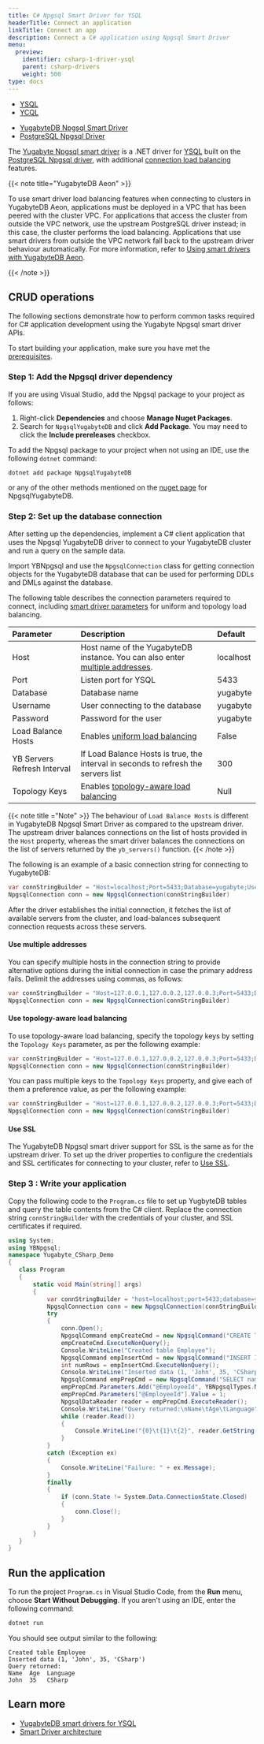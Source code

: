 ```yaml
---
title: C# Npgsql Smart Driver for YSQL
headerTitle: Connect an application
linkTitle: Connect an app
description: Connect a C# application using Npgsql Smart Driver
menu:
  preview:
    identifier: csharp-1-driver-ysql
    parent: csharp-drivers
    weight: 500
type: docs
---
```


<ul class="nav nav-tabs-alt nav-tabs-yb">
  <li>
    <a href="../postgres-npgsql/" class="nav-link active">
      YSQL
    </a>
  </li>
  <li>
    <a href="../ycql/" class="nav-link">
      YCQL
    </a>
  </li>
</ul>

<ul class="nav nav-tabs-alt nav-tabs-yb">

  <li >
    <a href="../ysql/" class="nav-link active">
      <i class="icon-postgres" aria-hidden="true"></i>
      YugabyteDB Npgsql Smart Driver
    </a>
  </li>

  <li >
    <a href="../postgres-npgsql/" class="nav-link">
      <i class="icon-postgres" aria-hidden="true"></i>
      PostgreSQL Npgsql Driver
    </a>
  </li>

</ul>

The [Yugabyte Npgsql smart driver](https://github.com/yugabyte/npgsql) is a .NET driver for [YSQL](../../../api/ysql/) built on the [PostgreSQL Npgsql driver](https://github.com/npgsql/npgsql/tree/main/src/Npgsql), with additional [connection load balancing](../../smart-drivers/) features.

{{< note title="YugabyteDB Aeon" >}}

To use smart driver load balancing features when connecting to clusters in YugabyteDB Aeon, applications must be deployed in a VPC that has been peered with the cluster VPC. For applications that access the cluster from outside the VPC network, use the upstream PostgreSQL driver instead; in this case, the cluster performs the load balancing. Applications that use smart drivers from outside the VPC network fall back to the upstream driver behaviour automatically. For more information, refer to [Using smart drivers with YugabyteDB Aeon](../../smart-drivers/#using-smart-drivers-with-yugabytedb-aeon).

{{< /note >}}

## CRUD operations

The following sections demonstrate how to perform common tasks required for C# application development using the Yugabyte Npgsql smart driver APIs.

To start building your application, make sure you have met the [prerequisites](../#prerequisites).

### Step 1: Add the Npgsql driver dependency

If you are using Visual Studio, add the Npgsql package to your project as follows:

1. Right-click **Dependencies** and choose **Manage Nuget Packages**.
1. Search for `NpgsqlYugabyteDB` and click **Add Package**. You may need to click the **Include prereleases** checkbox.

To add the Npgsql package to your project when not using an IDE, use the following `dotnet` command:

```csharp
dotnet add package NpgsqlYugabyteDB
```

or any of the other methods mentioned on the [nuget page](https://www.nuget.org/packages/NpgsqlYugabyteDB/) for NpgsqlYugabyteDB.

### Step 2: Set up the database connection

After setting up the dependencies, implement a C# client application that uses the Npgsql YugabyteDB driver to connect to your YugabyteDB cluster and run a query on the sample data.

Import YBNpgsql and use the `NpgsqlConnection` class for getting connection objects for the YugabyteDB database that can be used for performing DDLs and DMLs against the database.

The following table describes the connection parameters required to connect, including [smart driver parameters](../../smart-drivers/) for uniform and topology load balancing.

| Parameter | Description | Default |
| :-------- | :---------- | :------ |
| Host      | Host name of the YugabyteDB instance. You can also enter [multiple addresses](#use-multiple-addresses). | localhost |
| Port      |  Listen port for YSQL | 5433 |
| Database  | Database name | yugabyte |
| Username  | User connecting to the database | yugabyte |
| Password  | Password for the user | yugabyte |
| Load Balance Hosts | Enables [uniform load balancing](../../smart-drivers/#cluster-aware-load-balancing) | False |
| YB Servers Refresh Interval | If Load Balance Hosts is true, the interval in seconds to refresh the servers list | 300 |
| Topology Keys | Enables [topology-aware load balancing](../../smart-drivers/#topology-aware-load-balancing) | Null |

{{< note title ="Note" >}}
The behaviour of `Load Balance Hosts` is different in YugabyteDB Npgsql Smart Driver as compared to the upstream driver. The upstream driver balances connections on the list of hosts provided in the `Host` property, whereas the smart driver balances the connections on the list of servers returned by the `yb_servers()` function.
{{< /note >}}

The following is an example of a basic connection string for connecting to YugabyteDB:

```csharp
var connStringBuilder = "Host=localhost;Port=5433;Database=yugabyte;Username=yugabyte;Password=password;Load Balance Hosts=true"
NpgsqlConnection conn = new NpgsqlConnection(connStringBuilder)
```

After the driver establishes the initial connection, it fetches the list of available servers from the cluster, and load-balances subsequent connection requests across these servers.

#### Use multiple addresses

You can specify multiple hosts in the connection string to provide alternative options during the initial connection in case the primary address fails. Delimit the addresses using commas, as follows:

```csharp
var connStringBuilder = "Host=127.0.0.1,127.0.0.2,127.0.0.3;Port=5433;Database=yugabyte;Username=yugabyte;Password=password;Load Balance Hosts=true"
NpgsqlConnection conn = new NpgsqlConnection(connStringBuilder)
```

#### Use topology-aware load balancing

To use topology-aware load balancing, specify the topology keys by setting the `Topology Keys` parameter, as per the following example:

```csharp
var connStringBuilder = "Host=127.0.0.1,127.0.0.2,127.0.0.3;Port=5433;Database=yugabyte;Username=yugabyte;Password=password;Load Balance Hosts=true;Topology Keys=cloud.region.zone"
NpgsqlConnection conn = new NpgsqlConnection(connStringBuilder)
```

You can pass multiple keys to the `Topology Keys` property, and give each of them a preference value, as per the following example:

```csharp
var connStringBuilder = "Host=127.0.0.1,127.0.0.2,127.0.0.3;Port=5433;Database=yugabyte;Username=yugabyte;Password=password;Load Balance Hosts=true;Topology Keys=cloud1.region1.zone1:1,cloud2.region2.zone2:2";
NpgsqlConnection conn = new NpgsqlConnection(connStringBuilder)
```

#### Use SSL

The YugabyteDB Npgsql smart driver support for SSL is the same as for the upstream driver. To set up the driver properties to configure the credentials and SSL certificates for connecting to your cluster, refer to [Use SSL](../postgres-npgsql/#use-ssl).

### Step 3 : Write your application

Copy the following code to the `Program.cs` file to set up YugbyteDB tables and query the table contents from the C# client. Replace the connection string `connStringBuilder` with the credentials of your cluster, and SSL certificates if required.

```csharp
using System;
using YBNpgsql;
namespace Yugabyte_CSharp_Demo
{
   class Program
   {
       static void Main(string[] args)
       {
           var connStringBuilder = "host=localhost;port=5433;database=yugabyte;userid=yugabyte;password=xxx;Load Balance Hosts=true";
           NpgsqlConnection conn = new NpgsqlConnection(connStringBuilder);
           try
           {
               conn.Open();
               NpgsqlCommand empCreateCmd = new NpgsqlCommand("CREATE TABLE employee (id int PRIMARY KEY, name varchar, age int, language varchar);", conn);
               empCreateCmd.ExecuteNonQuery();
               Console.WriteLine("Created table Employee");
               NpgsqlCommand empInsertCmd = new NpgsqlCommand("INSERT INTO employee (id, name, age, language) VALUES (1, 'John', 35, 'CSharp');", conn);
               int numRows = empInsertCmd.ExecuteNonQuery();
               Console.WriteLine("Inserted data (1, 'John', 35, 'CSharp')");
               NpgsqlCommand empPrepCmd = new NpgsqlCommand("SELECT name, age, language FROM employee WHERE id = @EmployeeId", conn);
               empPrepCmd.Parameters.Add("@EmployeeId", YBNpgsqlTypes.NpgsqlDbType.Integer);
               empPrepCmd.Parameters["@EmployeeId"].Value = 1;
               NpgsqlDataReader reader = empPrepCmd.ExecuteReader();
               Console.WriteLine("Query returned:\nName\tAge\tLanguage");
               while (reader.Read())
               {
                   Console.WriteLine("{0}\t{1}\t{2}", reader.GetString(0), reader.GetInt32(1), reader.GetString(2));
               }
           }
           catch (Exception ex)
           {
               Console.WriteLine("Failure: " + ex.Message);
           }
           finally
           {
               if (conn.State != System.Data.ConnectionState.Closed)
               {
                   conn.Close();
               }
           }
       }
   }
}
```

## Run the application

To run the project `Program.cs` in Visual Studio Code, from the **Run** menu, choose **Start Without Debugging**. If you aren't using an IDE, enter the following command:

```csharp
dotnet run
```

You should see output similar to the following:

```output
Created table Employee
Inserted data (1, 'John', 35, 'CSharp')
Query returned:
Name  Age  Language
John  35   CSharp
```

## Learn more

- [YugabyteDB smart drivers for YSQL](../../smart-drivers/)
- [Smart Driver architecture](https://github.com/yugabyte/yugabyte-db/blob/master/architecture/design/smart-driver.md)
